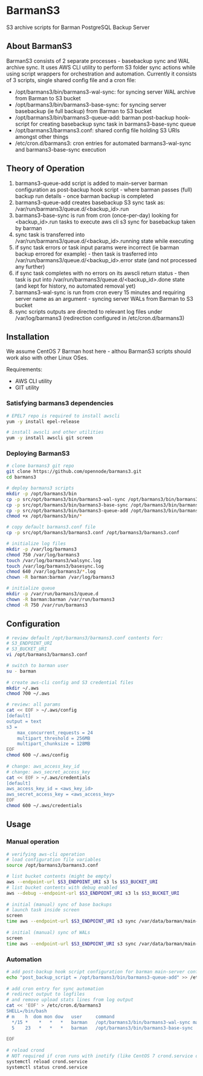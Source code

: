 # BarmanS3
S3 archive scripts for Barman PostgreSQL Backup Server

## About BarmanS3

BarmanS3 consists of 2 separate processes - basebackup sync and WAL archive sync. It uses AWS CLI utility to perform S3 folder sync actions while using script wrappers for orchestration and automation. Currently it consists of 3 scripts, single shared config file and a cron file:

* /opt/barmans3/bin/barmans3-wal-sync: for syncing server WAL archive from Barman to S3 bucket
* /opt/barmans3/bin/barmans3-base-sync: for syncing server basebackup (ie full backup) from Barman to S3 bucket
* /opt/barmans3/bin/barmans3-queue-add: barman post-backup hook-script for creating  basebackup sync task in barmans3-base-sync queue
* /opt/barmans3/barmans3.conf: shared config file holding S3 URIs amongst other things
* /etc/cron.d/barmans3: cron entries for automated barmans3-wal-sync and barmans3-base-sync execution

## Theory of Operation

1. barmans3-queue-add script is added to main-server barman configuration as post-backup hook script - where barman passes (full) backup run details - once barman backup is completed
2. barmans3-queue-add creates basebackup S3 sync task as: /var/run/barmans3/queue.d/<backup_id>.run
3. barmans3-base-sync is run from cron (once-per-day) looking for <backup_id>.run tasks to execute aws cli s3 sync for basebackup taken by barman
4. sync task is transferred into /var/run/barmans3/queue.d/<backup_id>.running state while executing
5. if sync task errors or task input params were incorrect (ie barman backup errored for example) - then task is trasferred into /var/run/barmans3/queue.d/<backup_id>.error state (and not processed any further)
6. if sync task completes with no errors on its awscli return status - then task is put into /var/run/barmans3/queue.d/<backup_id>.done state (and kept for history, no automated removal yet)
7. barmans3-wal-sync is run from cron every 15 minutes and requiring server name as an argument - syncing server WALs from Barman to S3 bucket
8. sync scripts outputs are directed to relevant log files under /var/log/barmans3 (redirection configured in /etc/cron.d/barmans3)

## Installation

We assume CentOS 7 Barman host here - althou BarmanS3 scripts should work also with other Linux OSes.

Requirements:
* AWS CLI utility
* GIT utility

### Satisfying barmans3 dependencies

```bash
# EPEL7 repo is required to install awscli
yum -y install epel-release

# install awscli and other utilities
yum -y install awscli git screen
```

### Deploying BarmanS3

```bash
# clone barmans3 git repo
git clone https://github.com/opennode/barmans3.git
cd barmans3

# deploy barmans3 scripts
mkdir -p /opt/barmans3/bin
cp -p src/opt/barmans3/bin/barmans3-wal-sync /opt/barmans3/bin/barmans3-wal-sync
cp -p src/opt/barmans3/bin/barmans3-base-sync /opt/barmans3/bin/barmans3-base-sync
cp -p src/opt/barmans3/bin/barmans3-queue-add /opt/barmans3/bin/barmans3-queue-add
chmod +x /opt/barmans3/bin/*

# copy default barmans3.conf file 
cp -p src/opt/barmans3/barmans3.conf /opt/barmans3/barmans3.conf

# initialize log files
mkdir -p /var/log/barmans3
chmod 750 /var/log/barmans3
touch /var/log/barmans3/walsync.log
touch /var/log/barmans3/basesync.log
chmod 640 /var/log/barmans3/*.log
chown -R barman:barman /var/log/barmans3

# initialize queue
mkdir -p /var/run/barmans3/queue.d
chown -R barman:barman /var/run/barmans3
chmod -R 750 /var/run/barmans3
```

## Configuration

```bash
# review default /opt/barmans3/barmans3.conf contents for:
# S3_ENDPOINT_URI
# S3_BUCKET_URI
vi /opt/barmans3/barmans3.conf

# switch to barman user
su - barman
 
# create aws-cli config and S3 credential files
mkdir ~/.aws
chmod 700 ~/.aws

# review: all params 
cat << EOF > ~/.aws/config
[default]
output = text
s3 =
    max_concurrent_requests = 24
    multipart_threshold = 256MB
    multipart_chunksize = 128MB
EOF
chmod 600 ~/.aws/config
 
# change: aws_access_key_id
# change: aws_secret_access_key
cat << EOF > ~/.aws/credentials
[default]
aws_access_key_id = <aws_key_id>
aws_secret_access_key = <aws_access_key>
EOF
chmod 600 ~/.aws/credentials
```

## Usage

### Manual operation

```bash
# verifying aws-cli operation
# load configuration file variables
source /opt/barmans3/barmans3.conf

# list bucket contents (might be empty)
aws --endpoint-url $S3_ENDPOINT_URI s3 ls $S3_BUCKET_URI
# list bucket contents with debug enabled
aws --debug --endpoint-url $S3_ENDPOINT_URI s3 ls $S3_BUCKET_URI
 
# initial (manual) sync of base backups
# launch task inside screen
screen
time aws --endpoint-url $S3_ENDPOINT_URI s3 sync /var/data/barman/main-server/base/ s3://backup/barman/main-server/base/
 
# initial (manual) sync of WALs
screen
time aws --endpoint-url $S3_ENDPOINT_URI s3 sync /var/data/barman/main-server/wals/ s3://backup/barman/main-server/wals/
```

### Automation

``` bash 
# add post-backup hook script configuration for barman main-server config
echo "post_backup_script = /opt/barmans3/bin/barmans3-queue-add" >> /etc/barman.d/main-server.conf
 
# add cron entry for sync automation
# redirect output to logfiles
# and remove upload stats lines from log output
cat << 'EOF' > /etc/cron.d/barmans3
SHELL=/bin/bash
# m    h  dom mon dow   user     command
  */15 *    *   *   *   barman   /opt/barmans3/bin/barmans3-wal-sync main-server | sed 's/\o015/\n/g' | grep -v 'file(s) remaining' >> /var/log/barmans3/walsync.log 2>&1
  5    23   *   *   *   barman   /opt/barmans3/bin/barmans3-base-sync | sed 's/\o015/\n/g' | grep -v 'file(s) remaining' >> /var/log/barmans3/basesync.log 2>&1
  
EOF
 
# reload crond 
# NOT required if cron runs with inotify (like CentOS 7 crond.service does)
systemctl reload crond.service
systemctl status crond.service
```
